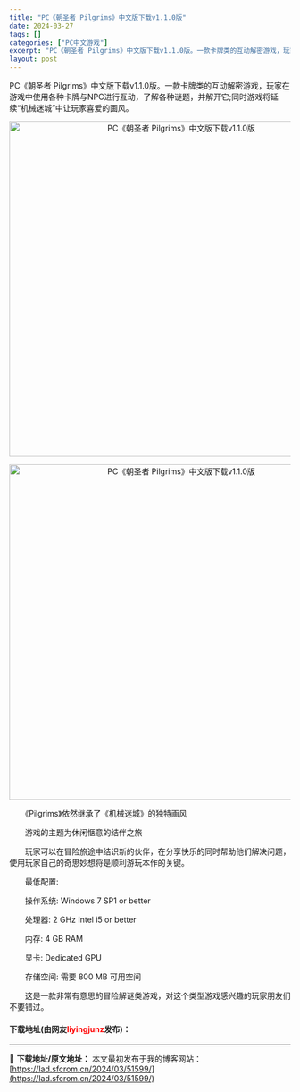 ```yaml
---
title: "PC《朝圣者 Pilgrims》中文版下载v1.1.0版"
date: 2024-03-27
tags: []
categories: ["PC中文游戏"]
excerpt: "PC《朝圣者 Pilgrims》中文版下载v1.1.0版。一款卡牌类的互动解密游戏，玩家在游戏中使用各种卡牌与NPC进行互动，了解各种谜题，并解开它;同时游戏将延续&ldquo;机械迷城&rdquo;中让玩家喜爱的画风。 　　《Pilgrims》依然继承了《机械迷城》的独特画风 　　游戏的主题为休闲&hellip;"
layout: post
---
```


 <p>PC《朝圣者 Pilgrims》中文版下载v1.1.0版。一款卡牌类的互动解密游戏，玩家在游戏中使用各种卡牌与NPC进行互动，了解各种谜题，并解开它;同时游戏将延续&ldquo;机械迷城&rdquo;中让玩家喜爱的画风。</p> <p align="center"><img align="" border="0" src="https://lad.sfcrom.cn/wp-content/uploads/2024/03/20240327_6603aa22a95d0.webp" width="600" alt="PC《朝圣者 Pilgrims》中文版下载v1.1.0版" /></p> <p align="center"><img align="" border="0" src="https://lad.sfcrom.cn/wp-content/uploads/2024/03/20240327_6603aa230a6cf.webp" width="600" alt="PC《朝圣者 Pilgrims》中文版下载v1.1.0版" /></p> <p>　　《Pilgrims》依然继承了《机械迷城》的独特画风</p> <p>　　游戏的主题为休闲惬意的结伴之旅</p> <p>　　玩家可以在冒险旅途中结识新的伙伴，在分享快乐的同时帮助他们解决问题，使用玩家自己的奇思妙想将是顺利游玩本作的关键。</p> <p>　　最低配置:</p> <p>　　操作系统: Windows 7 SP1 or better</p> <p>　　处理器: 2 GHz Intel i5 or better</p> <p>　　内存: 4 GB RAM</p> <p>　　显卡: Dedicated GPU</p> <p>　　存储空间: 需要 800 MB 可用空间</p> <p>　　这是一款非常有意思的冒险解谜类游戏，对这个类型游戏感兴趣的玩家朋友们不要错过。</p> <p><h4>下载地址(由网友<font color="red">liyingjunz</font>发布)：</h4></p> 

---
📖 **下载地址/原文地址：** 本文最初发布于我的博客网站：[https://lad.sfcrom.cn/2024/03/51599/](https://lad.sfcrom.cn/2024/03/51599/)

